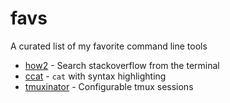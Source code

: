 # favs
A curated list of my favorite command line tools

* [how2](https://github.com/santinic/how2) - Search stackoverflow from the terminal
* [ccat](https://github.com/jingweno/ccat) - `cat` with syntax highlighting
* [tmuxinator](https://github.com/tmuxinator/tmuxinator) - Configurable tmux sessions
